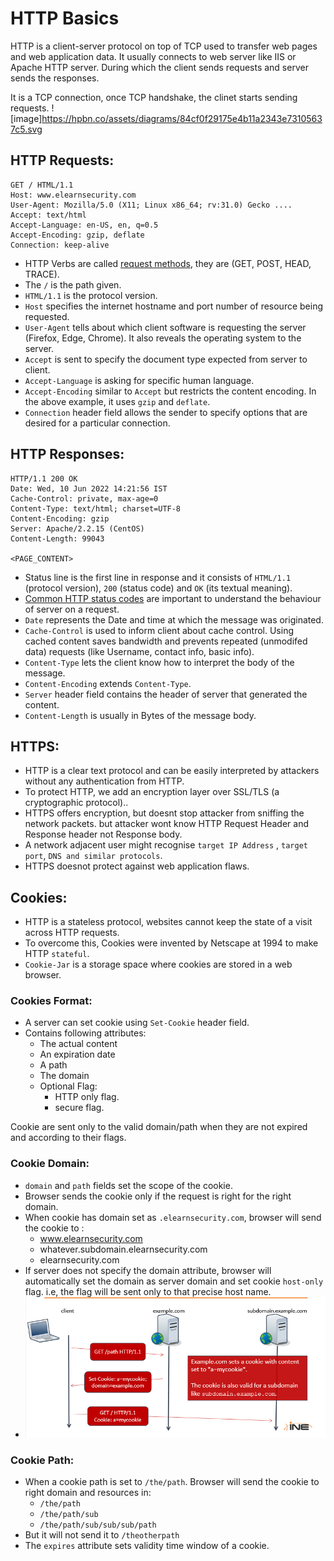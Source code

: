 # HTTP Basics
HTTP is a client-server protocol on top of TCP used to transfer web pages and web application data.
It usually connects to web server like IIS or Apache HTTP server. During which the client sends requests and server sends the responses.

It is a TCP connection, once TCP handshake, the clinet starts sending requests.
![image]https://hpbn.co/assets/diagrams/84cf0f29175e4b11a2343e73105637c5.svg


## HTTP Requests:

```
GET / HTML/1.1
Host: www.elearnsecurity.com
User-Agent: Mozilla/5.0 (X11; Linux x86_64; rv:31.0) Gecko ....
Accept: text/html
Accept-Language: en-US, en, q=0.5
Accept-Encoding: gzip, deflate
Connection: keep-alive
```

+ HTTP Verbs are called [request methods](https://developer.mozilla.org/en-US/docs/Web/HTTP/Methods), they are (GET, POST, HEAD, TRACE).
+ The `/` is the path given.
+ `HTML/1.1` is the protocol version.
+ `Host` specifies the internet hostname and port number of resource being requested.
+ `User-Agent` tells about which client software is requesting the server (Firefox, Edge, Chrome). It also reveals the operating system to the server.
+ `Accept` is sent to specify the document type expected from server to client.
+  `Accept-Language` is asking for specific human language.
+  `Accept-Encoding` similar to `Accept` but restricts the content encoding. In the above example, it uses `gzip` and `deflate`.
+  `Connection` header field allows the sender to specify options that are desired for a particular connection.

## HTTP Responses:
```
HTTP/1.1 200 OK
Date: Wed, 10 Jun 2022 14:21:56 IST
Cache-Control: private, max-age=0
Content-Type: text/html; charset=UTF-8
Content-Encoding: gzip
Server: Apache/2.2.15 (CentOS)
Content-Length: 99043

<PAGE_CONTENT>
```

+ Status line is the first line in response and it consists of `HTML/1.1` (protocol version), `200` (status code) and `OK` (its textual meaning).
+ [Common HTTP status codes](https://developer.mozilla.org/en-US/docs/Web/HTTP/Status) are important to understand the behaviour of server on a request. 
+ `Date` represents the Date and time at which the message was originated.
+ `Cache-Control` is used to inform client about cache control. Using cached content saves bandwidth and prevents repeated (unmodifed data) requests (like Username,  contact info, basic info).
+ `Content-Type` lets the client know how to interpret the body of the message.
+ `Content-Encoding` extends `Content-Type`.
+ `Server` header field contains the header of server that generated the content.
+ `Content-Length` is usually in Bytes of the message body.


## HTTPS:
+ HTTP is a clear text protocol and can be easily interpreted by attackers without any authentication from HTTP.
+ To protect HTTP, we add an encryption layer over SSL/TLS (a cryptographic protocol)..
+ HTTPS offers encryption, but doesnt stop attacker from sniffing the network packets. but attacker wont know HTTP Request Header and Response header not Response body.
+ A network adjacent user might recognise `target IP Address` , `target port`, `DNS and similar protocols`.
+ HTTPS doesnot protect against web application flaws.

## Cookies:
+ HTTP is a stateless protocol, websites cannot keep the state of a visit across HTTP requests.
+ To overcome this, Cookies were invented by Netscape at 1994 to make HTTP `stateful`.
+ `Cookie-Jar` is a storage space where cookies are stored in a web browser.

### Cookies Format:
+ A server can set cookie using `Set-Cookie` header field.
+ Contains following attributes:
	+ The actual content
	+ An expiration date
	+ A path
	+ The domain
	+ Optional Flag:
		+ HTTP only flag.
		+ secure flag.

Cookie are sent only to the valid domain/path when they are not expired and according to their flags.

### Cookie Domain:
+ `domain` and `path` fields set the scope of the cookie.
+ Browser sends the cookie only if the request is right for the right domain.
+ When cookie has domain set as `.elearnsecurity.com`, browser will send the cookie to :
	+ www.elearnsecurity.com
	+ whatever.subdomain.elearnsecurity.com
	+ elearnsecurity.com
+ If server does not specify the domain attribute, browser will automatically set the domain as server domain and set cookie `host-only` flag. i.e, the flag will be sent only to that precise host name.
+ ![](images/cookie-domain.png)

### Cookie Path:
+ When a cookie path is set to `/the/path`. Browser will send the cookie to right domain and resources in:
	+ `/the/path`
	+ `/the/path/sub`
	+ `/the/path/sub/sub/sub/path`
+ But it will not send it to `/theotherpath`
+ The `expires` attribute sets validity time window of a cookie.
